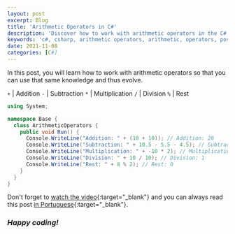 ```yaml
---
layout: post
excerpt: Blog
title: 'Arithmetic Operators in C#'
description: 'Discover how to work with arithmetic operators in the C# programming language. Get answers to your questions with the theory and examples presented.'
keywords: 'c#, csharp, arithmetic operators, arithmetic, operators, post'
date: 2021-11-08
categories: [C#]
---
```


In this post, you will learn how to work with arithmetic operators so that you can use that same knowledge and thus evolve.

`+` | Addition
`-` | Subtraction
`*` | Multiplication
`/` | Division
`%` | Rest

```csharp
using System;

namespace Base {
  class ArithmeticOperators {
    public void Run() {
      Console.WriteLine("Addition: " + (10 + 10)); // Addition: 20
      Console.WriteLine("Subtraction: " + 10.5 - 5.5 - 4.5); // Subtraction: 0,5
      Console.WriteLine("Multiplication: " + -10 * 2); // Multiplication: -20
      Console.WriteLine("Division: " + 10 / 10); // Division: 1
      Console.WriteLine("Rest: " + 8 % 2); // Rest: 0
    }
  }
}
```

Don't forget to [watch the video](https://youtu.be/x-xdi7NRJDs){:target="\_blank"} and you can always read this post [in Portuguese](https://caffeinealgorithm.com/blog/20211108/operadores-aritmeticos-em-csharp/){:target="\_blank"}.

### _Happy coding!_
